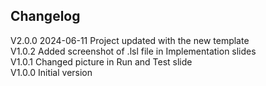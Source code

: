 ## Changelog  
V2.0.0 2024-06-11 Project updated with the new template  
V1.0.2 Added screenshot of .lsl file in Implementation slides  
V1.0.1 Changed picture in Run and Test slide  
V1.0.0 Initial version  

